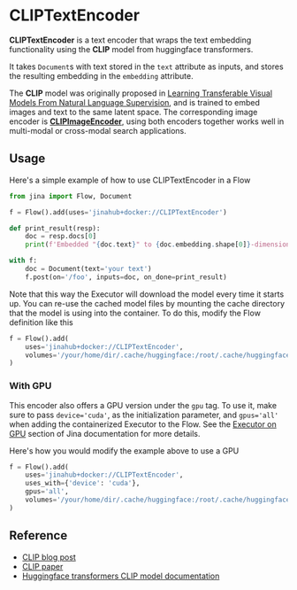# CLIPTextEncoder

**CLIPTextEncoder** is a text encoder that wraps the text embedding functionality using the **CLIP** model from huggingface transformers.

It takes `Document`s with text stored in the `text` attribute as inputs, and stores the
resulting embedding in the `embedding` attribute.

The **CLIP** model was originally proposed in [Learning Transferable Visual Models From Natural Language Supervision](https://arxiv.org/abs/2103.00020), and is trained to embed images and text to the same latent
space. The corresponding image encoder is **[CLIPImageEncoder](https://hub.jina.ai/executor/0hnlmu3q)**,
using both encoders together works well in multi-modal or cross-modal search applications.

## Usage

Here's a simple example of how to use CLIPTextEncoder in a Flow

```python
from jina import Flow, Document

f = Flow().add(uses='jinahub+docker://CLIPTextEncoder')

def print_result(resp):
    doc = resp.docs[0]
    print(f'Embedded "{doc.text}" to {doc.embedding.shape[0]}-dimensional vector')

with f:
    doc = Document(text='your text')
    f.post(on='/foo', inputs=doc, on_done=print_result)
```

Note that this way the Executor will download the model every time it starts up. You can
re-use the cached model files by mounting the cache directory that the model is using
into the container. To do this, modify the Flow definition like this

```python
f = Flow().add(
    uses='jinahub+docker://CLIPTextEncoder',
    volumes='/your/home/dir/.cache/huggingface:/root/.cache/huggingface'
)
```

### With GPU

This encoder also offers a GPU version under the `gpu` tag. To use it, make sure to pass `device='cuda'`, as the initialization parameter, and `gpus='all'` when adding the containerized Executor to the Flow. See the [Executor on GPU](https://docs.jina.ai/tutorials/gpu_executor/) section of Jina documentation for more details.

Here's how you would modify the example above to use a GPU

```python
f = Flow().add(
    uses='jinahub+docker://CLIPTextEncoder',
    uses_with={'device': 'cuda'},
    gpus='all',
    volumes='/your/home/dir/.cache/huggingface:/root/.cache/huggingface' 
)
```

## Reference

- [CLIP blog post](https://openai.com/blog/clip/)
- [CLIP paper](https://arxiv.org/abs/2103.00020)
- [Huggingface transformers CLIP model documentation](https://huggingface.co/transformers/model_doc/clip.html)
